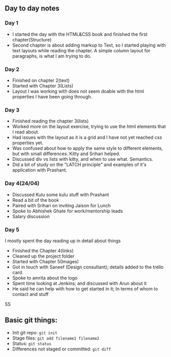 ## Day to day notes

### Day 1

- I started the day with the HTML&CSS book and finished the first chapter(Structure)
- Second chapter is about adding markup to Text, so I started playing with text layouts while reading the chapter.  A simple column layout for paragraphs, is what I am trying to do.

### Day 2
- Finished on chapter 2(text)
- Started with Chapter 3(Lists)
- Layout I was working with does not seem doable with the html properties I have been going through.

### Day 3
- Finished reading the chapter 3(lists)
- Worked more on the layout exercise, trying to use the html elements that I read about. 
- Had issues with the layout as it is a grid and I have not yet reached css properties yet. 
- Was confused about how to apply the same style to different elements, but with small differences. Kitty and Srihari helped.
- Discussed div vs lists with kitty, and when to use what. Semantics.
- Did a bit of study on the "LATCH principle" and examples of it's application with Prashant.


### Day 4(24/04)
- Discussed Kulu some kulu stuff with Prashant
- Read a bit of the book
- Paired with Srihari on inviting Jaison for Lunch
- Spoke to Abhishek Ghate for work/mentorship leads
- Salary discussion


### Day 5
I mostly spent the day reading up in detail about things
- Finished the Chapter 4(links)
- Cleaned up the project folder
- Started with Chapter 5(Images)
- Got in touch with Saneef (Design consultant); details added to the trello card.
- Spoke to amrita about the logo
- Spent time looking at Jenkins; and discussed with Arun about it
- He said he can help with how to get started in it; In terms of whom to contact and stuff


SS

## Basic git things:

- Init git repo: `git init`
- Stage files: `git add filename1 filename2 `
- Status: `git status`
- Differences not staged or committed: `git diff`